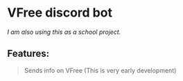 # VFree discord bot
*I am also using this as a school project.*

## Features:
> Sends info on VFree (This is very early development)

